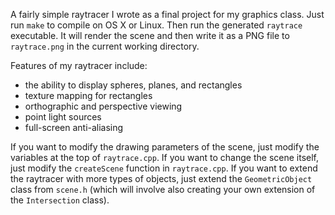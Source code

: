 A fairly simple raytracer I wrote as a final project for my graphics class. Just run `make` to compile on OS X or Linux. Then run the generated `raytrace` executable. It will render the scene and then write it as a PNG file to `raytrace.png` in the current working directory.

Features of my raytracer include: 
- the ability to display spheres, planes, and rectangles
- texture mapping for rectangles
- orthographic and perspective viewing
- point light sources
- full-screen anti-aliasing

If you want to modify the drawing parameters of the scene, just modify the variables at the top of `raytrace.cpp`. If you want to change the scene itself, just modify the `createScene` function in `raytrace.cpp`. If you want to extend the raytracer with more types of objects, just extend the `GeometricObject` class from `scene.h` (which will involve also creating your own extension of the `Intersection` class).